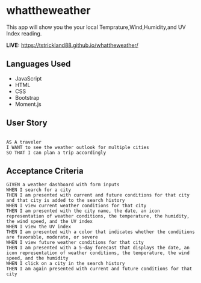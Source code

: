 # whattheweather

This app will show you the your local Temprature,Wind,Humidity,and UV Index reading. 

**LIVE:**
https://tstrickland88.github.io/whattheweather/



## Languages Used

- JavaScript 
- HTML
- CSS
- Bootstrap
- Moment.js 

## User Story 

```

AS A traveler
I WANT to see the weather outlook for multiple cities
SO THAT I can plan a trip accordingly

```

## Acceptance Criteria

```
GIVEN a weather dashboard with form inputs
WHEN I search for a city
THEN I am presented with current and future conditions for that city and that city is added to the search history
WHEN I view current weather conditions for that city
THEN I am presented with the city name, the date, an icon representation of weather conditions, the temperature, the humidity, the wind speed, and the UV index
WHEN I view the UV index
THEN I am presented with a color that indicates whether the conditions are favorable, moderate, or severe
WHEN I view future weather conditions for that city
THEN I am presented with a 5-day forecast that displays the date, an icon representation of weather conditions, the temperature, the wind speed, and the humidity
WHEN I click on a city in the search history
THEN I am again presented with current and future conditions for that city